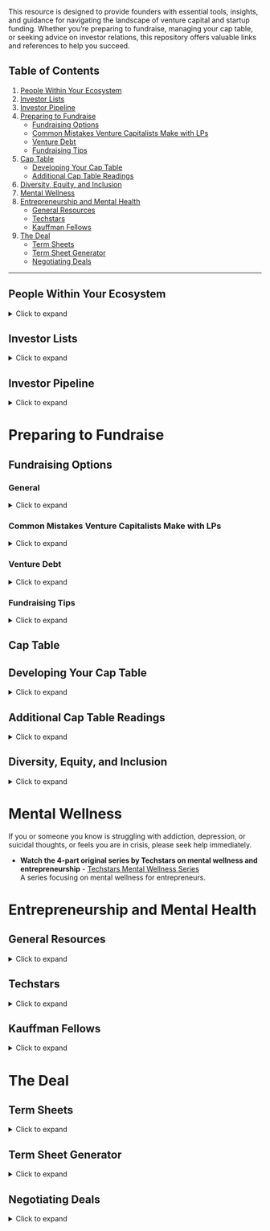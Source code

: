 This resource is designed to provide founders with essential tools, insights, and guidance for navigating the landscape of venture capital and startup funding. Whether you’re preparing to fundraise, managing your cap table, or seeking advice on investor relations, this repository offers valuable links and references to help you succeed.

## Table of Contents

1. [People Within Your Ecosystem](#people-within-your-ecosystem)
2. [Investor Lists](#investor-lists)
3. [Investor Pipeline](#investor-pipeline)
4. [Preparing to Fundraise](#preparing-to-fundraise)
   - [Fundraising Options](#fundraising-options)
   - [Common Mistakes Venture Capitalists Make with LPs](#common-mistakes-venture-capitalists-make-with-lps)
   - [Venture Debt](#venture-debt)
   - [Fundraising Tips](#fundraising-tips)
5. [Cap Table](#cap-table)
   - [Developing Your Cap Table](#developing-your-cap-table)
   - [Additional Cap Table Readings](#additional-cap-table-readings)
6. [Diversity, Equity, and Inclusion](#diversity-equity-and-inclusion)
7. [Mental Wellness](#mental-wellness)
8. [Entrepreneurship and Mental Health](#entrepreneurship-and-mental-health)
   - [General Resources](#general-resources)
   - [Techstars](#techstars)
   - [Kauffman Fellows](#kauffman-fellows)
9. [The Deal](#the-deal)
   - [Term Sheets](#term-sheets)
   - [Term Sheet Generator](#term-sheet-generator)
   - [Negotiating Deals](#negotiating-deals)

---

## People Within Your Ecosystem

<details>
<summary>Click to expand</summary>

- **How VCs Make Money** - Engaging with investors - [How VCs Make Money](https://nvca.org/about-us/what-is-vc/#toggle-id-2)
- **Give Your Elevator Pitch** - [Techstars Entrepreneur’s Toolkit](https://toolkit.techstars.com/give-your-elevator-pitch)
- **Math 101: How to Get Great Investor Meetings** - [Math Venture Partners](https://toolkit.techstars.com/give-your-elevator-pitch)
- **Master Your Pitch** - [Techstars Entrepreneur’s Toolkit](https://toolkit.techstars.com/give-your-elevator-pitch)
- **The Founder’s Dilemma** - [Noam Wasserman](https://toolkit.techstars.com/give-your-elevator-pitch)

</details>

## Investor Lists

<details>
<summary>Click to expand</summary>

### Comprehensive Lists

| Resource                                               | Link                                                   | Description                              |
|--------------------------------------------------------|--------------------------------------------------------|------------------------------------------|
| **Crunchbase**                                        | [Crunchbase](https://www.crunchbase.com)              | Comprehensive startup database.           |
| **Founder for Change Diverse Investor List**           | [Founder for Change](https://www.foundersforchange.org/diverse-investors-list)    | List of diverse investors.                |
| **Founder Resources**                                 | [Saba Karim](https://www.sabakarim.com/resources)       | Resources for founders.                   |
| **Pitchbook**                                         | [Pitchbook](https://pitchbook.com)                    | Private equity and venture capital database. |
| **Signal**                                            | [Diverse Investors](https://signal.nfx.com/) | Investors who support diverse founders.  |

</details>

## Investor Pipeline

<details>
<summary>Click to expand</summary>

- **Build an Investor Pipeline** - [Techstars Entrepreneur's Toolkit](https://www.techstars.com/entrepreneur-toolkit)

</details>

# Preparing to Fundraise

## Fundraising Options

### General

<details>
<summary>Click to expand</summary>

- **Convertible Debt** - [SVB](https://www.svb.com)  
  Convertible debt is a form of short-term borrowing where the loan amount converts into equity. [Learn more](https://www.svb.com).
- **How Equity Dilution Impacts Early Stage Startups** - [SVB](https://www.svb.com)  
  Equity dilution refers to the reduction in existing shareholders' ownership percentage due to new shares being issued. [Explore details](https://www.svb.com).
- **What You Should Know About SAFEs** - [CooleyGo](https://www.cooleygo.com)  
  SAFEs (Simple Agreements for Future Equity) are agreements that convert into equity at a later stage. [Read more](https://www.cooleygo.com).

</details>

### Common Mistakes Venture Capitalists Make with LPs

<details>
<summary>Click to expand</summary>

- **How to Use Design Thinking to Raise Your Fund** - [Kauffman Fellows](https://www.kauffmanfellows.org)  
  Applying design thinking can help in structuring and raising your fund effectively. [Learn how](https://www.kauffmanfellows.org).
- **Intimacy and Transparency: 3-Part Series on VC/LP Relations** - [Kauffman Fellows](https://www.kauffmanfellows.org)  
  This series covers the importance of maintaining strong relationships with Limited Partners (LPs). [Access the series](https://www.kauffmanfellows.org).

</details>

### Venture Debt

<details>
<summary>Click to expand</summary>

- **Debt vs. Equity Financing: Pros and Cons for Entrepreneurs** - [Forbes](https://www.forbes.com)  
  Comparison of debt financing versus equity financing for startups. [Read the article](https://www.forbes.com).
- **Extend Your Startup's Runway: How Venture Debt Works** - [SVB](https://www.svb.com)  
  Learn how venture debt can help you extend your startup's runway. [Explore more](https://www.svb.com).
- **What is Venture Debt?** - [CB Insights](https://www.cbinsights.com)  
  A detailed explanation of venture debt and its benefits. [Find out more](https://www.cbinsights.com).

</details>

### Fundraising Tips

<details>
<summary>Click to expand</summary>

Here are some expert tips to help you navigate the fundraising process:

1. **Relationships Matter**  
   The relationship you have with your investor is crucial. These relationships can last for years, so choose someone you trust and who will support you through both good and challenging times.

2. **Finding the Right Investor**  
   Research an investor’s relationship with their founders and their reputation in the marketplace. Talk with other founders who have been funded by them and ensure that they are the right fit for your company’s needs.

3. **Timing**  
   Fundraising often takes longer than anticipated. Be prepared for a potentially lengthy process and plan accordingly.

4. **Happy Ears**  
   Avoid hearing what you want to hear instead of what is actually being said. Listen carefully to investors and ask clarifying questions to understand their true intentions.

5. **Fake FOMO**  
   Creating a fake sense of urgency or lying about interest in your company can backfire. Maintain honesty in your communications.

6. **Deal Terms**  
   Understand the terms and conditions of any term sheet and ensure you have proper legal counsel to guide you through this process.

7. **Building and Fundraising Simultaneously**  
   Fundraising is a full-time job. If you choose to fundraise, focus solely on that task while ensuring your business has a capable team to manage operations.

8. **Getting Your Pitch Down**  
   Develop various lengths of your pitch, and make sure you have a solid message. Share your company's story authentically.

9. **Know Where the Line Is**  
   Be aware of your walking-away point and have a Plan B in case negotiations don’t go as expected.

10. **Trusting Your Gut**  
    Ultimately, it’s your company. Make decisions based on what’s best for the health and growth of your business.

</details>

## Cap Table

## Developing Your Cap Table

<details>
<summary>Click to expand</summary>

| Resource                                                        | Link                                                          | Description                              |
|-----------------------------------------------------------------|---------------------------------------------------------------|------------------------------------------|
| **A Guide to Cap Tables for the Busy Founder**                   | [LTSE](https://www.ltse.com/resources/guide-to-cap-tables)     | Comprehensive guide for busy founders.   |
| **Cap Tables: The Startup Founder’s Guide**                      | [HubSpot](https://www.hubspot.com/startup-cap-tables-guide)     | HubSpot's guide to cap tables.           |
| **Choosing the Right Cap Table Platform**                        | [CooleyGo](https://www.cooleygo.com/cap-table-platforms)       | Comparing different cap table platforms. |
| **How to Create a Cap Table & Cap Table Templates**              | [Carta](https://carta.com/resources/cap-table-creation)        | Guide and templates for creating cap tables. |
| **How to Tell the Story of Your Startup's Cap Table**             | [SVB](https://www.svb.com/startup-cap-table-story)             | How to present your cap table effectively. |
| **Sample Cap Table (Simple)**                                    | [CooleyGo](https://www.cooleygo.com/sample-cap-table)          | Example of a simple cap table.           |
| **Startup Cap Table Management and Templates**                   | [LTSE](https://www.ltse.com/resources/startup-cap-table-management) | Management and templates for cap tables. |
| **The AVC Cap Table Template**                                   | [AVC / Fred Wilson](https://avc.com/2020/01/avc-cap-table-template) | Template from Fred Wilson.               |

</details>

## Additional Cap Table Readings

<details>
<summary>Click to expand</summary>

- **AngelList Cap Table Guide** - [AngelList](https://www.angellist.com/cap-table-guide)  
  Detailed guide to understanding and managing cap tables.
- **Cap Table Management Best Practices** - [Techstars](https://www.techstars.com/cap-table-management)  
  Best practices for managing your cap table effectively.
- **Cap Table 101 for Entrepreneurs** - [Forbes](https://www.forbes.com/cap-table-101)  
  A beginner's guide to cap tables for entrepreneurs.

</details>

## Diversity, Equity, and Inclusion

<details>
<summary>Click to expand</summary>

| Resource                                                          | Link                                                          | Description                              |
|-------------------------------------------------------------------|---------------------------------------------------------------|------------------------------------------|
| **Diversity & Inclusion Resources**                               | [Techstars](https://www.techstars.com/diversity-inclusion)     | Resources for promoting diversity and inclusion. |
| **Empowering Underrepresented Founders**                           | [Techstars](https://www.techstars.com/empowering-founders)    | Initiatives for empowering underrepresented founders. |
| **Inclusion & Diversity in Tech**                                 | [Techstars](https://www.techstars.com/inclusion-diversity)    | Techstars’ approach to DEI.                |

</details>

# Mental Wellness

If you or someone you know is struggling with addiction, depression, or suicidal thoughts, or feels you are in crisis, please seek help immediately.

- **Watch the 4-part original series by Techstars on mental wellness and entrepreneurship** - [Techstars Mental Wellness Series](https://www.techstars.com/mental-wellness-series)  
  A series focusing on mental wellness for entrepreneurs.

# Entrepreneurship and Mental Health

## General Resources

<details>
<summary>Click to expand</summary>

- **Fundraise Faster - 3-Part Series** - [Techstars](https://www.techstars.com/fundraise-faster-series)  
  Strategies to accelerate fundraising efforts.
- **Networks Can Turn the Tide for Underrepresented Entrepreneurs** - [Techstars](https://www.techstars.com/networks-can-turn-the-tide)  
  The power of networks for underrepresented entrepreneurs.
- **Techstars Podcast Network** - [Techstars](https://www.techstars.com/podcast-network)  
  Podcast series offering entrepreneurial insights.

</details>

## Techstars

<details>
<summary>Click to expand</summary>

- **Learn More About Techstars** - [Techstars](https://www.techstars.com)  
  Information about Techstars programs and resources.
- **Join a Meet and Greet at Techstars** - [Techstars Meet & Greet](https://www.techstars.com/meet-and-greet)  
  Participate in Techstars meet-and-greet events.
- **Apply to a Techstars Accelerator** - [Techstars Accelerator Application](https://www.techstars.com/apply)  
  Application process for Techstars Accelerator programs.

</details>

## Kauffman Fellows

<details>
<summary>Click to expand</summary>

- **Learn More About Kauffman Fellows** - [Kauffman Fellows](https://www.kauffmanfellows.org)  
  Information on the Kauffman Fellows program.
- **Apply to be a Fellow** - [Kauffman Fellows Application](https://www.kauffmanfellows.org/apply)  
  Application details for becoming a Kauffman Fellow.

</details>

# The Deal

## Term Sheets

<details>
<summary>Click to expand</summary>

| Topic                                                          | Link                                                          | Description                              |
|----------------------------------------------------------------|---------------------------------------------------------------|------------------------------------------|
| **8 Legal To-Dos Before Your First Investment**                | [Techstars](https://www.techstars.com/legal-to-dos)           | Essential legal tasks for investment.    |
| **Convertible Note Term Sheet**                                | [CooleyGo](https://www.cooleygo.com/convertible-note-term-sheet) | Details on convertible note agreements.  |
| **Consider Control and Voting Rights When Making Venture Capital Deals** | [CooleyGo](https://www.cooleygo.com/control-voting-rights)    | Understanding control and voting rights. |
| **Diversity Rider for Term Sheets**                            | [CooleyGo](https://www.cooleygo.com/diversity-rider)          | Inclusion provisions in term sheets.     |
| **How to Handle Changes on Your Board of Directors**           | [CooleyGo](https://www.cooleygo.com/board-changes)           | Managing board changes and dynamics.     |
| **How to Read a Term Sheet**                                   | [SVB](https://www.svb.com/how-to-read-a-term-sheet)           | Guide to interpreting term sheets.       |
| **Master the Term Sheet**                                      | [AngelList Venture](https://www.angellist.com/venture-term-sheet) | Mastering term sheets in venture capital. |
| **Series Seed Equity Financing Documents Generator**           | [CooleyGo](https://www.cooleygo.com/series-seed-documents-generator) | Generator for Series Seed documents.    |
| **Startup Boards**                                            | [Brad Feld & Mahendra Ramsinghani](https://www.bradfeld.com/startup-boards) | Insights on startup board structures.    |
| **Trends in Venture Financing**                                | [CooleyGo](https://www.cooleygo.com/trends-venture-financing) | Current trends in venture financing.     |
| **Venture Capital Equity Financing Documents**                 | [AngelList Venture](https://www.angellist.com/equity-financing-documents) | Documents for equity financing.          |
| **Venture Capital Term Sheets: A Guide**                       | [SVB](https://www.svb.com/venture-capital-term-sheets-guide)   | Comprehensive guide to term sheets.      |
| **What Decisions Need Approval From Your Board of Directors?** | [CooleyGo](https://www.cooleygo.com/board-approval-decisions) | Board decisions requiring approval.     |

</details>

## Term Sheet Generator

<details>
<summary>Click to expand</summary>

- **Convertible Note Term Sheet** - [CooleyGo](https://www.cooleygo.com/convertible-note-term-sheet)  
  Generator for convertible note term sheets.
- **Cooley Protect - Patent Resource Center** - [CooleyGo](https://www.cooleygo.com/cooley-protect)  
  Resource center for patent protection.
- **Series Seed Equity Financing Documents Generator** - [CooleyGo](https://www.cooleygo.com/series-seed-documents-generator)  
  Generator for Series Seed financing documents.
- **Venture Capital Equity Financing Documents** - [AngelList Ventures](https://www.angellist.com/equity-financing-documents)  
  Documents for venture capital equity financing.

</details>

## Negotiating Deals

<details>
<summary>Click to expand</summary>

- **5 Things I Learned in VC That They Don’t Tell Entrepreneurs** - [Techstars](https://www.techstars.com/5-things-learned-vc)  
  Lessons from venture capitalists.
- **Collywobbles: How to Negotiate When Negotiating Makes You Nervous** - [Moshe Cohen](https://www.moshecohen.com/collywobbles)  
  Tips for negotiating with confidence.
- **Money and Negotiating Deals** - [Techstars](https://www.techstars.com/money-negotiating-deals)  
  Strategies for negotiating deal terms.
- **Negotiating Term Sheets: Focus on What’s Important** - [CooleyGo](https://www.cooleygo.com/negotiating-term-sheets)  
  Key considerations for term sheet negotiations.

</details>

